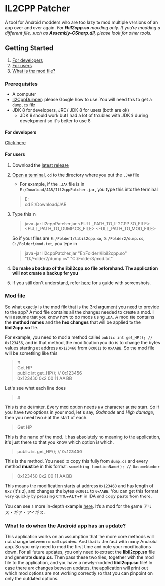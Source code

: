 # IL2CPP Patcher

A tool for Android modders who are too lazy to mod multiple versions of an app over and over again.
*For **libil2cpp.so** modding only. If you're modding a different file, such as **Assembly-CSharp.dll**,
please look for other tools.*

## Getting Started

1. [For developers](#for-developers)
2. [For users](#for-users)
3. [What is the mod file?](#mod-file)

### Prerequisites
+ A computer
+ [Il2CppDumper](https://github.com/Perfare/Il2CppDumper): please Google how to use.
You will need this to get a `dump.cs` file
+ JDK 8 for developers, JRE / JDK 8 for users (both are ok)
  - JDK 9 should work but I had a lot of troubles with JDK 9 during development
  so it's better to use 8

#### For developers

[Click here](https://github.com/kokonguyen191/Il2cppPatcher/blob/master/DEV_GUIDE.md)

#### For users

1. Download the [latest release](https://github.com/kokonguyen191/Il2cppPatcher/releases)

2. [Open a terminal](https://www.lifewire.com/how-to-open-command-prompt-2618089), `cd` to the directory where you put the `.JAR` file
    + For example, if the `.JAR` file is in `E:/Download/JAR/Ill2cppPatcher.jar`, you type this into the terminal
    
    > E:<br>
    cd E:/Download/JAR
    
3. Type this in
    > java -jar Il2cppPatcher.jar <FULL_PATH_TO_IL2CPP.SO_FILE> <FULL_PATH_TO_DUMP.CS_FILE> <FULL_PATH_TO_MOD_FILE>
    
    So if your files are `E:/Folder1/libil2cpp.so`,  `D:/Folder2/dump.cs`, `C:/Folder3/mod.txt`, you type in
    
    > java -jar Il2cppPatcher.jar "E:/Folder1/libil2cpp.so"  "D:/Folder2/dump.cs" "C:/Folder3/mod.txt"

4. **Do make a backup of the libil2cpp.so file beforehand. The application will not create
a backup for you**

0. If you still don't understand, refer [here](https://github.com/kokonguyen191/Il2cppPatcher/issues/3) for a guide with screenshots.

### Mod file

So what exactly is the mod file that is the 3rd argument you need to provide to the app?
A mod file contains all the changes needed to create a mod. I will assume that you know how to do
mods using `IDA`. A mod file contains the **method names** and the **hex changes** that will be
applied to the **libil2cpp.so** file.

For example, you need to mod a method called `public int get_HP(); // 0x123456`, and in that method,
the modification you do is to change the bytes values starting at address `0x123460` from `0x0011` to 
`0xAABB`. So the mod file will be something like this

> \# <br>
Get HP<br>
public int get_HP(); // 0x123456<br>
0x123460 0x2 00 11 AA BB

Let's see what each line does:

> \# 

This is the delimiter. Every mod option needs a `#` character at the start. So if you have two options
in your mod, let's say, _Godmode_ and _High damage_, then you need two `#` at the start of each.

> Get HP

This is the name of the mod. It has absolutely no meaning to the application, it's just there
so that you know which option is which.

> public int get_HP(); // 0x123456

This is the method. You need to copy this fully from `dump.cs` and every method **must** be in this format:
 `something functionName(); // 0xsomeNumber`
 
> 0x123460 0x2 00 11 AA BB

This means the modification starts at address `0x123460` and has length of `0x2` (it's `2`), and changes 
the bytes `0x0011` to `0xAABB`. You can get this format very quickly by pressing <kbd>CTRL</kbd>+<kbd>ALT</kbd>+<kbd>P</kbd> 
in IDA and copy paste from there.

You can see a more in-depth example [here](https://github.com/kokonguyen191/Il2cppPatcher/tree/master/example).
 It's a mod for the game アリス・ギア・アイギス.
 
### What to do when the Android app has an update?

This application works on an assumption that the more core methods will not change between small updates. 
And that is the fact with many Android app. So you only need to mod the first time and note your modifications 
down. For all future updates, you only need to extract the **libil2cpp.so** file and generate 
**dump.cs**. Then pass these two files, together with the mod file to the application, and you have a 
newly-modded **libil2cpp.so** file! In case there are changes between updates, the application will print 
out which mod options are not working correctly so that you can pinpoint on only the outdated options.
